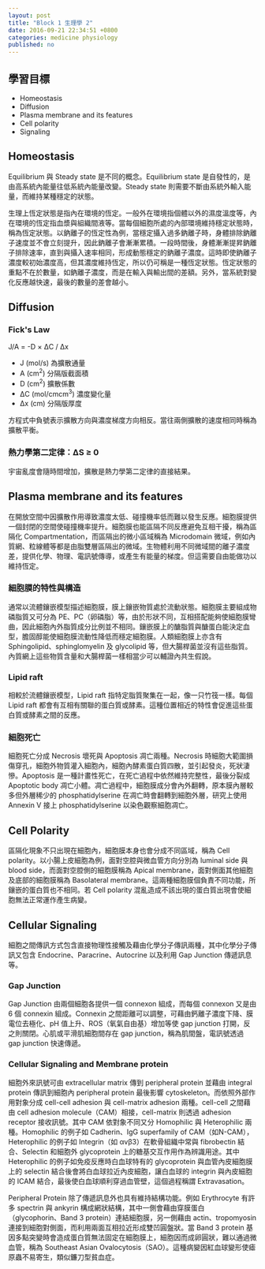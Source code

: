 ```yaml
---
layout: post
title: "Block 1 生理學 2"
date: 2016-09-21 22:34:51 +0800
categories: medicine physiology
published: no
---
```

## 學習目標

 * Homeostasis
 * Diffusion
 * Plasma membrane and its features
 * Cell polarity
 * Signaling

## Homeostasis

Equilibrium 與 Steady state 是不同的概念。Equilibrium state 是自發性的，是由高系統內能量往低系統內能量改變。Steady state 則需要不斷由系統外輸入能量，而維持某種穩定的狀態。

生理上恆定狀態是指內在環境的恆定。一般外在環境指個體以外的濕度溫度等，內在環境的恆定指血漿與組織間液等。當每個細胞所處的內部環境維持穩定狀態時，稱為恆定狀態。以鈉離子的恆定性為例，當穩定攝入過多鈉離子時，身體排除鈉離子速度並不會立刻提升，因此鈉離子會漸漸累積。一段時間後，身體漸漸提昇鈉離子排除速率，直到與攝入速率相同，形成動態穩定的鈉離子濃度。這時即使鈉離子濃度較初始濃度高，但其濃度維持恆定，所以仍可稱是一種恆定狀態。恆定狀態的重點不在於數量，如鈉離子濃度，而是在輸入與輸出間的差額。另外，當系統對變化反應越快速，最後的數量的差會越小。

## Diffusion

### Fick's Law

J/A = -D &times; &Delta;C / &Delta;x

* J (mol/s) 為擴散通量
* A (cm<sup>2</sup>) 分隔版截面積
* D (cm<sup>2</sup>) 擴散係數
* &Delta;C (mol/cmcm<sup>3</sup>) 濃度變化量
* &Delta;x (cm) 分隔版厚度

方程式中負號表示擴散方向與濃度梯度方向相反。當往兩側擴散的速度相同時稱為擴散平衡。

### 熱力學第二定律：&Delta;S &#8805; 0

宇宙亂度會隨時間增加，擴散是熱力學第二定律的直接結果。

## Plasma membrane and its features

在開放空間中因擴散作用導致濃度太低、碰撞機率低而難以發生反應。細胞膜提供一個封閉的空間使碰撞機率提升。細胞膜也能區隔不同反應避免互相干擾，稱為區隔化 Compartmentation，而區隔出的微小區域稱為 Microdomain 微域，例如內質網、粒線體等都是由脂雙層區隔出的微域。生物體利用不同微域間的離子濃度差，提供化學、物理、電訊號傳導，或產生有能量的梯度。但這需要自由能做功以維持恆定。

### 細胞膜的特性與構造

通常以流體鑲嵌模型描述細胞膜，膜上鑲嵌物質處於流動狀態。細胞膜主要組成物磷脂質又可分為 PE、PC（卵磷脂）等，由於形狀不同，互相搭配能夠使細胞膜彎曲，因此細胞內外脂質成分比例並不相同。鑲嵌膜上的醣脂質與醣蛋白能決定血型，膽固醇能使細胞膜流動性降低而穩定細胞膜。人類細胞膜上亦含有 Sphingolipid、sphinglomyelin 及 glycolipid 等，但大腸桿菌並沒有這些脂質。內質網上這些物質含量和大腸桿菌一樣相當少可以輔證內共生假說。

### Lipid raft

相較於流體鑲嵌模型，Lipid raft 指特定脂質聚集在一起，像一只竹筏一樣。每個 Lipid raft 都會有互相有關聯的蛋白質或酵素。這種位置相近的特性會促進這些蛋白質或酵素之間的反應。

### 細胞死亡

細胞死亡分成 Necrosis 壞死與 Apoptosis 凋亡兩種。Necrosis 時細胞大範圍損傷穿孔，細胞外物質灌入細胞內，細胞內酵素蛋白質四散，並引起發炎，死狀淒慘。Apoptosis 是一種計畫性死亡，在死亡過程中依然維持完整性，最後分裂成 Apoptotic body 凋亡小體。凋亡過程中，細胞膜成分會內外翻轉，原本膜內層較多但外層稀少的 phosphatidylserine 在凋亡時會翻轉到細胞外層，研究上使用 Annexin V 接上 phosphatidylserine 以染色觀察細胞凋亡。

## Cell Polarity

區隔化現象不只出現在細胞內，細胞膜本身也會分成不同區域，稱為 Cell polarity。以小腸上皮細胞為例，面對空腔與微血管方向分別為 luminal side 與 blood side，而面對空腔側的細胞膜稱為 Apical membrane，面對側面其他細胞及底部的細胞膜稱為 Basolateral membrane。這兩種細胞膜個負責不同功能，所鑲嵌的蛋白質也不相同。若 Cell polarity 混亂造成不該出現的蛋白質出現會使細胞無法正常運作產生病變。

## Cellular Signaling

細胞之間傳訊方式包含直接物理性接觸及藉由化學分子傳訊兩種，其中化學分子傳訊又包含 Endocrine、Paracrine、Autocrine 以及利用 Gap Junction 傳遞訊息等。

### Gap Junction

Gap Junction 由兩個細胞各提供一個 connexon 組成，而每個 connexon 又是由 6 個 connexin 組成。Connexin 之間距離可以調整，可藉由鈣離子濃度下降、膜電位去極化、pH 值上升、ROS（氧氣自由基）增加等使 gap junction 打開，反之則關閉。心肌或平滑肌細胞間存在 gap junction，稱為肌間盤，電訊號透過 gap junction 快速傳遞。

### Cellular Signaling and Membrane protein

細胞外來訊號可由 extracellular matrix 傳到 peripheral protein 並藉由 integral protein 傳訊到細胞內 peripheral protein 最後影響 cytoskeleton。而依照外部作用對象分成 cell-cell adhesion 與 cell-matrix adhesion 兩種。cell-cell 之間藉由 cell adhesion molecule（CAM）相接，cell-matrix 則透過 adhesion receptor 接收訊號。其中 CAM 依對象不同又分 Homophilic 與 Heterophilic 兩種。Homophilic 的例子如 Cadherin、IgG superfamily of CAM（如N-CAM），Heterophilic 的例子如 Integrin（如 &alpha;v&beta;3）在軟骨組織中常與 fibrobectin 結合、Selectin 和細胞外 glycoprotein 上的糖基交互作用作為辨識用途。其中 Heterophilic 的例子如免疫反應時白血球特有的 glycoprotein 與血管內皮細胞膜上的 selectin 結合後會將白血球拉近內皮細胞，讓白血球的 integrin 與內皮細胞的 ICAM 結合，最後使白血球順利穿過血管壁，這個過程稱謂 Extravasation。<a name='extravasation'></a>

Peripheral Protein 除了傳遞訊息外也具有維持結構功能。例如 Erythrocyte 有許多 spectrin 與 ankyrin 構成網狀結構，其中一側會藉由穿膜蛋白（glycophorin、Band 3 protein）連結細胞膜，另一側藉由 actin、tropomyosin 連接到細胞對側面，而利用兩面互相拉近形成雙凹圓盤狀。當 Band 3 protein 基因多點突變時會造成蛋白質無法固定在細胞膜上，細胞因而成卵圓狀，難以通過微血管，稱為 Southeast Asian Ovalocytosis（SAO）。這種病變因紅血球變形使瘧原蟲不易寄生，類似鐮刀型貧血症。
